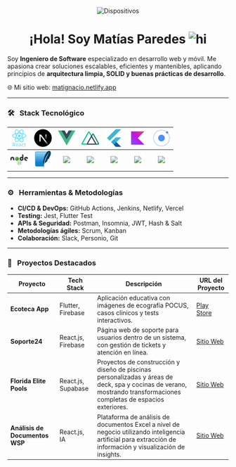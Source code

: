 <p align="center">
  <img alt="Dispositivos" src="https://matignacio.netlify.app/static/media/devices.b642ccb1bc215842620946c781d3e7e6.svg" height="280" />
</p>

<h1 align="center">¡Hola! Soy Matías Paredes <img src="https://user-images.githubusercontent.com/1303154/88677602-1635ba80-d120-11ea-84d8-d263ba7fc3c0.gif" width="28px" alt="hi"></h1>

Soy **Ingeniero de Software** especializado en desarrollo web y móvil. Me apasiona crear soluciones escalables, eficientes y mantenibles, aplicando principios de **arquitectura limpia, SOLID y buenas prácticas de desarrollo**.

🌐 Mi sitio web: [matignacio.netlify.app](https://matignacio.netlify.app/)

---

### 🛠 &nbsp; Stack Tecnológico

| <img src="https://raw.githubusercontent.com/devicons/devicon/master/icons/react/react-original-wordmark.svg" width=40> | <img src="https://raw.githubusercontent.com/devicons/devicon/master/icons/nextjs/nextjs-original.svg" width=40> | <img src="https://raw.githubusercontent.com/devicons/devicon/master/icons/vuejs/vuejs-original.svg" width=40> | <img src="https://raw.githubusercontent.com/devicons/devicon/master/icons/nuxtjs/nuxtjs-original.svg" width=40> | <img src="https://raw.githubusercontent.com/devicons/devicon/master/icons/flutter/flutter-original.svg" width=40> | <img src="https://raw.githubusercontent.com/devicons/devicon/master/icons/kotlin/kotlin-original.svg" width=40> | <img src="https://raw.githubusercontent.com/devicons/devicon/master/icons/ionic/ionic-original.svg" width=40> |
|:-:|:-:|:-:|:-:|:-:|:-:|:-:|
| <img src="https://raw.githubusercontent.com/devicons/devicon/master/icons/nodejs/nodejs-original-wordmark.svg" width=40> | <img src="https://raw.githubusercontent.com/devicons/devicon/master/icons/sqlite/sqlite-original.svg" width=40> | <img src="https://www.vectorlogo.zone/logos/mysql/mysql-ar21.svg" width=40> | <img src="https://www.vectorlogo.zone/logos/mongodb/mongodb-icon.svg" width=40> | <img src="https://www.vectorlogo.zone/logos/firebase/firebase-icon.svg" width=40> | <img src="https://www.vectorlogo.zone/logos/aws/aws-icon.svg" width=40> | <img src="https://www.vectorlogo.zone/logos/netlify/netlify-icon.svg" width=40> |

---

### ⚙️ &nbsp; Herramientas & Metodologías

- **CI/CD & DevOps:** GitHub Actions, Jenkins, Netlify, Vercel  
- **Testing:** Jest, Flutter Test  
- **APIs & Seguridad:** Postman, Insomnia, JWT, Hash & Salt  
- **Metodologías ágiles:** Scrum, Kanban  
- **Colaboración:** Slack, Personio, Git  

---

### 🚀 &nbsp; Proyectos Destacados

| Proyecto | Tech Stack | Descripción | URL del Proyecto |
|---------|------------|-------------|----------------|
| **Ecoteca App** | Flutter, Firebase | Aplicación educativa con imágenes de ecografía POCUS, casos clínicos y tests interactivos. | [Play Store](https://play.google.com/store/apps/details?id=com.pocusapp.ecoteca&hl=es_CL) |
| **Soporte24** | React.js, Firebase | Página web de soporte para usuarios dentro de un sistema, con gestión de tickets y atención en línea. | [Sitio Web](https://soporte24.app) |
| **Florida Elite Pools** | React.js, Supabase | Proyectos de construcción y diseño de piscinas personalizadas y áreas de deck, spa y cocinas de verano, mostrando transformaciones completas de espacios exteriores. | [Sitio Web](https://floridaelitepool.com/) |
| **Análisis de Documentos WSP** | React.js, IA | Plataforma de análisis de documentos Excel a nivel de negocio utilizando inteligencia artificial para extracción de información y visualización de insights. | [Sitio Web](https://web-analisis-wsp.netlify.app/) |
